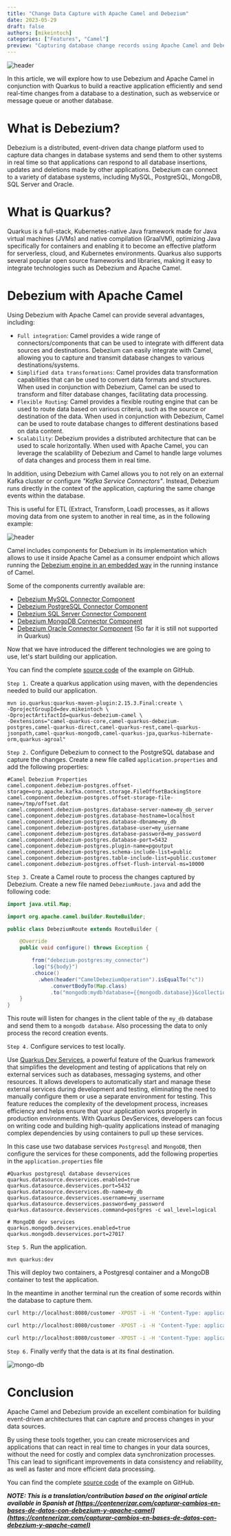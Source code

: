 ```yaml
---
title: "Change Data Capture with Apache Camel and Debezium"
date: 2023-05-29
draft: false
authors: [mikeintoch]
categories: ["Features", "Camel"]
preview: "Capturing database change records using Apache Camel and Debezium"
---
```


![header](header-image.svg)

In this article, we will explore how to use Debezium and Apache Camel in conjunction with Quarkus to build a reactive application efficiently and send real-time changes from a database to a destination, such as webservice or message queue or another database.

# What is Debezium?

Debezium is a distributed, event-driven data change platform used to capture data changes in database systems and send them to other systems in real time so that applications can respond to all database insertions, updates and deletions made by other applications. Debezium can connect to a variety of database systems, including MySQL, PostgreSQL, MongoDB, SQL Server and Oracle.

# What is Quarkus?

Quarkus is a full-stack, Kubernetes-native Java framework made for Java virtual machines (JVMs) and native compilation (GraalVM), optimizing Java specifically for containers and enabling it to become an effective platform for serverless, cloud, and Kubernetes environments. Quarkus also supports several popular open source frameworks and libraries, making it easy to integrate technologies such as Debezium and Apache Camel.

# Debezium with Apache Camel

Using Debezium with Apache Camel can provide several advantages, including:

- `Full integration`: Camel provides a wide range of connectors/components that can be used to integrate with different data sources and destinations. Debezium can easily integrate with Camel, allowing you to capture and transmit database changes to various destinations/systems.
- `Simplified data transformations`: Camel provides data transformation capabilities that can be used to convert data formats and structures. When used in conjunction with Debezium, Camel can be used to transform and filter database changes, facilitating data processing.
- `Flexible Routing`: Camel provides a flexible routing engine that can be used to route data based on various criteria, such as the source or destination of the data. When used in conjunction with Debezium, Camel can be used to route database changes to different destinations based on data content.
- `Scalability`: Debezium provides a distributed architecture that can be used to scale horizontally. When used with Apache Camel, you can leverage the scalability of Debezium and Camel to handle large volumes of data changes and process them in real time.

In addition, using Debezium with Camel allows you to not rely on an external Kafka cluster or configure *"Kafka Service Connectors"*. Instead, Debezium runs directly in the context of the application, capturing the same change events within the database.

This is useful for ETL (Extract, Transform, Load) processes, as it allows moving data from one system to another in real time, as in the following example:


![header](architecture.png)

Camel includes components for Debezium in its implementation which allows to use it inside Apache Camel as a consumer endpoint which allows running the [Debezium engine in an embedded way](https://debezium.io/documentation/reference/stable/development/engine.html) in the running instance of Camel.

Some of the components currently available are:
- [Debezium MySQL Connector Component](/components/3.20.x/debezium-mysql-component.html)
- [Debezium PostgreSQL Connector Component](/components/3.20.x/debezium-postgres-component.html)
- [Debezium SQL Server Connector Component](/components/3.20.x/debezium-sqlserver-component.html)
- [Debezium MongoDB Connector Component](/components/3.20.x/debezium-mongodb-component.html)
- [Debezium Oracle Connector Component](/components/3.20.x/debezium-oracle-component.html) (So far it is still not supported in Quarkus)

Now that we have introduced the different technologies we are going to use, let's start building our application.

You can find the complete [source code](https://github.com/mikeintoch/quarkus-debezium-camel) of the example on GitHub.

`Step 1.` Create a quarkus application using maven, with the dependencies needed to build our application.
```shell script
mvn io.quarkus:quarkus-maven-plugin:2.15.3.Final:create \
-DprojectGroupId=dev.mikeintoch \
-DprojectArtifactId=quarkus-debezium-camel \
-Dextensions="camel-quarkus-core,camel-quarkus-debezium-postgres,camel-quarkus-direct,camel-quarkus-rest,camel-quarkus-jsonpath,camel-quarkus-mongodb,camel-quarkus-jpa,quarkus-hibernate-orm,quarkus-agroal"
```

`Step 2.` Configure Debezium to connect to the PostgreSQL database and capture the changes. Create a new file called `application.properties` and add the following properties:
```properties
#Camel Debezium Properties
camel.component.debezium-postgres.offset-storage=org.apache.kafka.connect.storage.FileOffsetBackingStore
camel.component.debezium-postgres.offset-storage-file-name=/tmp/offset.dat
camel.component.debezium-postgres.database-server-name=my_db_server
camel.component.debezium-postgres.database-hostname=localhost
camel.component.debezium-postgres.database-dbname=my_db
camel.component.debezium-postgres.database-user=my_username
camel.component.debezium-postgres.database-password=my_password
camel.component.debezium-postgres.database-port=5432
camel.component.debezium-postgres.plugin-name=pgoutput
camel.component.debezium-postgres.schema-include-list=public
camel.component.debezium-postgres.table-include-list=public.customer
camel.component.debezium-postgres.offset-flush-interval-ms=10000
```

`Step 3.` Create a Camel route to process the changes captured by Debezium. Create a new file named `DebeziumRoute.java` and add the following code:
```java
import java.util.Map;

import org.apache.camel.builder.RouteBuilder;

public class DebeziumRoute extends RouteBuilder {

    @Override
    public void configure() throws Exception {

        from("debezium-postgres:my_connector")
        .log("${body}")
        .choice()
          .when(header("CamelDebeziumOperation").isEqualTo("c"))
              .convertBodyTo(Map.class)
              .to("mongodb:mydb?database={{mongodb.database}}&collection={{mongodb.collection}}&operation=insert");
    }
}
```

This route will listen for changes in the client table of the `my_db` database and send them to a `mongodb database`. Also processing the data to only process the record creation events.

`Step 4.` Configure services to test locally.

Use [Quarkus Dev Services](https://quarkus.io/guides/dev-services), a powerful feature of the Quarkus framework that simplifies the development and testing of applications that rely on external services such as databases, messaging systems, and other resources. It allows developers to automatically start and manage these external services during development and testing, eliminating the need to manually configure them or use a separate environment for testing. This feature reduces the complexity of the development process, increases efficiency and helps ensure that your application works properly in production environments. With Quarkus DevServices, developers can focus on writing code and building high-quality applications instead of managing complex dependencies by using containers to pull up these services.

In this case use two database services `Postgresql` and `MongoDB`, then configure the services for these components, add the following properties in the `application.properties` file
```properties
#Quarkus postgresql database devservices
quarkus.datasource.devservices.enabled=true
quarkus.datasource.devservices.port=5432
quarkus.datasource.devservices.db-name=my_db
quarkus.datasource.devservices.username=my_username
quarkus.datasource.devservices.password=my_password
quarkus.datasource.devservices.command=postgres -c wal_level=logical

# MongoDB dev services
quarkus.mongodb.devservices.enabled=true
quarkus.mongodb.devservices.port=27017
```

`Step 5.` Run the application.
```shell script
mvn quarkus:dev
```
This will deploy two containers, a Postgresql container and a MongoDB container to test the application.

In the meantime in another terminal run the creation of some records within the database to capture them.
```bash
curl http://localhost:8080/customer -XPOST -i -H 'Content-Type: application/json' -d '{"name": "Mike Appleseed","email": "appleseed@example.com","phone":"+1-455-9123","country": "United States"}'

curl http://localhost:8080/customer -XPOST -i -H 'Content-Type: application/json' -d '{"name": "Carmen Rojas","email": "carmen@example.com","phone":"+355-945-894","country": "Albania"}'

curl http://localhost:8080/customer -XPOST -i -H 'Content-Type: application/json' -d '{"name": "Joe Robinson","email": "joerobinson@example.com","phone":"+1-746-8796","country": "United States"}'
```

`Step 6.` Finally verify that the data is at its final destination.

![mongo-db](mongo-db.png)

# Conclusion

Apache Camel and Debezium provide an excellent combination for building event-driven architectures that can capture and process changes in your data sources.

By using these tools together, you can create microservices and applications that can react in real time to changes in your data sources, without the need for costly and complex data synchronization processes. This can lead to significant improvements in data consistency and reliability, as well as faster and more efficient data processing.

You can find the complete [source code](https://github.com/mikeintoch/quarkus-debezium-camel) of the example on GitHub.

**_NOTE: This is a translation/contribution based on the original article available in Spanish at [https://contenerizar.com/capturar-cambios-en-bases-de-datos-con-debezium-y-apache-camel](https://contenerizar.com/capturar-cambios-en-bases-de-datos-con-debezium-y-apache-camel)_**